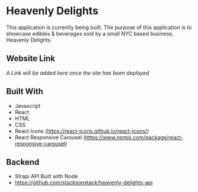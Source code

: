 # Heavenly Delights

This application is currently being built. The purpose of this application is to showcase edibles & beverages sold by a small NYC based business, Heavenly Delights. 

## Website Link

*A Link will be added here once the site has been deployed*

## Built With
- Javascript
- React 
- HTML
- CSS
- React Icons (https://react-icons.github.io/react-icons/)
- React Responsive Carousel (https://www.npmjs.com/package/react-responsive-carousel)

## Backend
- Strapi API Built with Node
- https://github.com/stacksonstack/heavenly-delights-api

